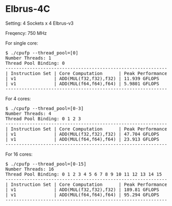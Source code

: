 # Elbrus-4C

Setting: 4 Sockets x 4 Elbrus-v3

Freqency: 750 MHz

For single core:

<pre>
$ ./cpufp --thread_pool=[0]
Number Threads: 1
Thread Pool Binding: 0
--------------------------------------------------------------
| Instruction Set | Core Computation      | Peak Performance |
| v1              | ADD(MUL(f32,f32),f32) | 11.939 GFLOPS    |
| v1              | ADD(MUL(f64,f64),f64) | 5.9801 GFLOPS    |
--------------------------------------------------------------
</pre>

For 4 cores:

<pre>
$ ./cpufp --thread_pool=[0-3]
Number Threads: 4
Thread Pool Binding: 0 1 2 3
--------------------------------------------------------------
| Instruction Set | Core Computation      | Peak Performance |
| v1              | ADD(MUL(f32,f32),f32) | 47.704 GFLOPS    |
| v1              | ADD(MUL(f64,f64),f64) | 23.913 GFLOPS    |
--------------------------------------------------------------
</pre>

For 16 cores:

<pre>
$ ./cpufp --thread_pool=[0-15]
Number Threads: 16
Thread Pool Binding: 0 1 2 3 4 5 6 7 8 9 10 11 12 13 14 15
--------------------------------------------------------------
| Instruction Set | Core Computation      | Peak Performance |
| v1              | ADD(MUL(f32,f32),f32) | 189.81 GFLOPS    |
| v1              | ADD(MUL(f64,f64),f64) | 95.294 GFLOPS    |
--------------------------------------------------------------
</pre>

